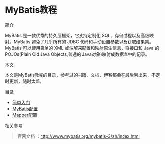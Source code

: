 # MyBatis教程

简介

MyBatis 是一款优秀的持久层框架，它支持定制化 SQL、存储过程以及高级映射。MyBatis 避免了几乎所有的 JDBC 代码和手动设置参数以及获取结果集。MyBatis 可以使用简单的 XML 或注解来配置和映射原生信息，将接口和 Java 的 POJOs(Plain Old Java Objects,普通的 Java对象)映射成数据库中的记录。

本文

本文是MyBatis教程的目录，参考过的书籍、文档、博客都会在最后列出来，不定时更新，随时太监。

目录

- [简单入门](mybatis-01.md)
- [MyBatis配置](mybatis-02.md)
- [Mapper配置](mybatis-03.md)

相关参考

> 官网文档 ：http://www.mybatis.org/mybatis-3/zh/index.html